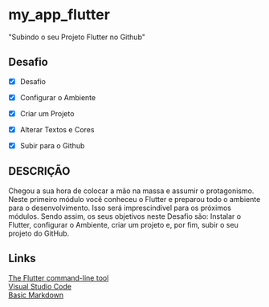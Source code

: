 # my_app_flutter

"Subindo o seu Projeto Flutter no Github"

## Desafio

- [x] Desafio
- [x] Configurar o Ambiente
- [x] Criar um Projeto
- [x] Alterar Textos e Cores
- [x] Subir para o Github


## DESCRIÇÃO
<p>Chegou a sua hora de colocar a mão na massa e assumir o protagonismo. Neste primeiro módulo você conheceu o Flutter e preparou todo o ambiente para o desenvolvimento. Isso será imprescindível para os próximos módulos. Sendo assim, os seus objetivos neste Desafio são: Instalar o Flutter​, configurar o Ambiente, criar um projeto e, por fim, subir o seu projeto do GitHub.</p>

## Links
[The Flutter command-line tool](https://docs.flutter.dev/reference/flutter-cli)<br/>
[Visual Studio Code](https://docs.flutter.dev/tools/vs-code)<br/>
[Basic Markdown](https://blog.da2k.com.br/2015/02/08/aprenda-markdown/)